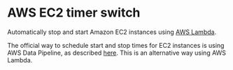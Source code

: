 # AWS EC2 timer switch
Automatically stop and start Amazon EC2 instances using [AWS Lambda](https://aws.amazon.com/lambda/).

The official way to schedule start and stop times for EC2 instances is using AWS Data Pipeline, as described [here](https://aws.amazon.com/premiumsupport/knowledge-center/stop-start-ec2-instances/).
This is an alternative way using AWS Lambda.
